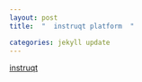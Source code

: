 ```yaml
---
layout: post
title:  "  instruqt platform  "

categories: jekyll update
---
```



[instruqt](https://instruqt.com/public)


